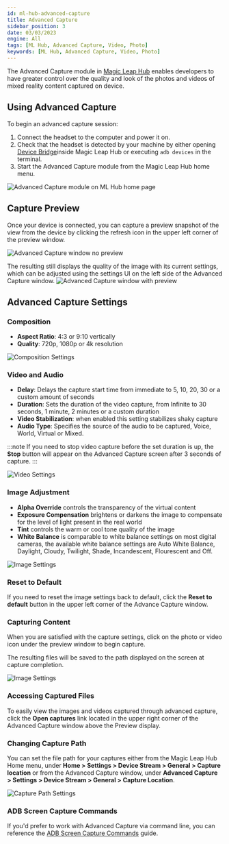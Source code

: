 ```yaml
---
id: ml-hub-advanced-capture
title: Advanced Capture
sidebar_position: 3
date: 03/03/2023
engine: All
tags: [ML Hub, Advanced Capture, Video, Photo]
keywords: [ML Hub, Advanced Capture, Video, Photo]
---
```


The Advanced Capture module in [Magic Leap Hub](/versioned_docs/version-22-May-2023/guides/developer-tools/ml-hub/magic-leap-hub) enables developers to have greater control over the quality and look of the photos and videos of mixed reality content captured on device.

## Using Advanced Capture

To begin an advanced capture session:

1. Connect the headset to the computer and power it on.
2. Check that the headset is detected by your machine by either opening [Device Bridge](/versioned_docs/version-22-May-2023/guides/developer-tools/ml-hub/ml-hub-device-bridge)inside Magic Leap Hub or executing `adb devices` in the terminal.
3. Start the Advanced Capture module from the Magic Leap Hub home menu.

![Advanced Capture module on ML Hub home page](/img/ml-hub/advanced-capture/advanced_capture_home.jpg)

## Capture Preview

Once your device is connected, you can capture a preview snapshot of the view from the device by clicking the refresh icon in the upper left corner of the preview window.

![Advanced Capture window no preview](/img/ml-hub/advanced-capture/home_no_preview.jpg)

The resulting still displays the quality of the image with its current settings, which can be adjusted using the settings UI on the left side of the Advanced Capture window.
![Advanced Capture window with preview](/img/ml-hub/advanced-capture/home_preview.jpg)

## Advanced Capture Settings

### Composition

- **Aspect Ratio**: 4:3 or 9:10 vertically
- **Quality**: 720p, 1080p or 4k resolution

![Composition Settings](/img/ml-hub/advanced-capture/composition_settings.jpg)

### Video and Audio

- **Delay**: Delays the capture start time from immediate to 5, 10, 20, 30 or a custom amount of seconds
- **Duration**: Sets the duration of the video capture, from Infinite to 30 seconds, 1 minute, 2 minutes or a custom duration
- **Video Stabilization**: when enabled this setting stabilizes shaky capture
- **Audio Type**: Specifies the source of the audio to be captured, Voice, World, Virtual or Mixed.

:::note
If you need to stop video capture before the set duration is up, the **Stop** button will appear on the Advanced Capture screen after 3 seconds of capture.
:::

![Video Settings](/img/ml-hub/advanced-capture/video_settings.jpg)

### Image Adjustment

- **Alpha Override** controls the transparency of the virtual content
- **Exposure Compensation** brightens or darkens the image to compensate for the level of light present in the real world
- **Tint** controls the warm or cool tone quality of the image
- **White Balance** is comparable to white balance settings on most digital cameras, the available white balance settings are Auto White Balance, Daylight, Cloudy, Twilight, Shade, Incandescent, Flourescent and Off.

![Image Settings](/img/ml-hub/advanced-capture/image_settings.jpg)

### Reset to Default

If you need to reset the image settings back to default, click the **Reset to default** button in the upper left corner of the Advance Capture window.

### Capturing Content

When you are satisfied with the capture settings, click on the photo or video icon under the preview window to begin capture.

The resulting files will be saved to the path displayed on the screen at capture completion.

![Image Settings](/img/ml-hub/advanced-capture/capture_success.jpg)

### Accessing Captured Files

To easily view the images and videos captured through advanced capture, click the **Open captures** link located in the upper right corner of the Advanced Capture window above the Preview display.

### Changing Capture Path

You can set the file path for your captures either from the Magic Leap Hub Home menu, under **Home > Settings > Device Stream > General > Capture location** or from the Advanced Capture window, under **Advanced Capture > Settings > Device Stream > General > Capture Location**.

![Capture Path Settings](/img/ml-hub/advanced-capture/capture_path.jpg)

### ADB Screen Capture Commands

If you'd prefer to work with Advanced Capture via command line, you can reference the [ADB Screen Capture Commands](/versioned_docs/version-22-May-2023/guides/developer-tools/android-debug-bridge/android-capture-commands) guide.

